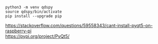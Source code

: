 ```
python3 -m venv qdspy
source qdspy/bin/activate
pip install --upgrade pip
```
https://stackoverflow.com/questions/59558343/cant-install-pyqt5-on-raspberry-pi  
https://pypi.org/project/PyQt5/
